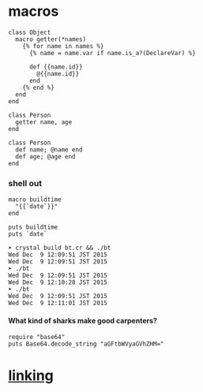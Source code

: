 # macros

```
class Object
  macro getter(*names)
    {% for name in names %}
      {% name = name.var if name.is_a?(DeclareVar) %}

      def {{name.id}}
        @{{name.id}}
      end
    {% end %}
  end
end

class Person
  getter name, age
end

class Person
  def name; @name end
  def age; @age end
end
```

### shell out

```
macro buildtime
  "{{`date`}}"
end

puts buildtime
puts `date`
```

```
➤ crystal build bt.cr && ./bt
Wed Dec  9 12:09:51 JST 2015
Wed Dec  9 12:09:51 JST 2015
➤ ./bt
Wed Dec  9 12:09:51 JST 2015
Wed Dec  9 12:10:28 JST 2015
➤ ./bt
Wed Dec  9 12:09:51 JST 2015
Wed Dec  9 12:11:01 JST 2015
```


#### What kind of sharks make good carpenters?
```playground
require "base64"
puts Base64.decode_string "aGFtbWVyaGVhZHM="
```

# [linking](050_linking)
